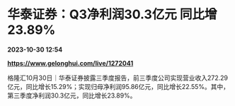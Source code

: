 # 华泰证券：Q3净利润30.3亿元 同比增23.89%

**2023-10-30 12:54**

**https://www.gelonghui.com/live/1272041**

格隆汇10月30日｜华泰证券披露三季度报告，前三季度公司实现营业收入272.29亿元，同比增长15.29%；实现归母净利润95.86亿元，同比增长22.55%。其中，第三季度净利润30.3亿元，同比增长23.89%。